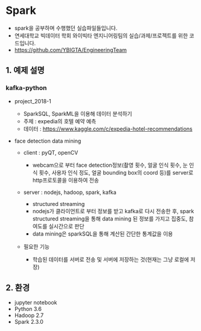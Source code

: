 # Spark
- spark을 공부하며 수행했던 실습파일들입니다.
- 연세대학교 빅데이터 학회 와이빅타 엔지니어링팀의 실습/과제/프로젝트를 위한 코드입니다.
- https://github.com/YBIGTA/EngineeringTeam

## 1. 예제 설명
### kafka-python
- project_2018-1
  - SparkSQL, SparkML을 이용해 데이터 분석하기
  - 주제 : expedia의 호텔 예약 예측
  - 데이터 : https://www.kaggle.com/c/expedia-hotel-recommendations
  
- face detection data mining
  - client : pyQT, openCV
    - webcam으로 부터 face detection정보(촬영 횟수, 얼굴 인식 횟수, 눈 인식 횟수, 사용자 인식 정도, 얼굴 bounding box의 coord 등)를 server로 http프로토콜을 이용하여 전송
    
  - server : nodejs, hadoop, spark, kafka
    - structured streaming
    - nodejs가 클라이언트로 부터 정보를 받고 kafka로 다시 전송한 후, spark structured streaming을 통해 data mining 된 정보를 가지고 집중도, 참여도를 실시간으로 판단
    - data mining은 sparkSQL을 통해 계산된 간단한 통계값을 이용
    
  - 필요한 기능
    - 학습된 데이터를 서버로 전송 및 서버에 저장하는 것(현재는 그냥 로컬에 저장) 
  
## 2. 환경
- jupyter notebook
- Python 3.6
- Hadoop 2.7
- Spark 2.3.0
